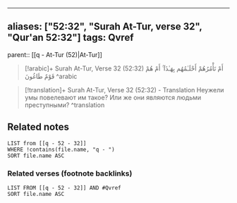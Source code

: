 
---
aliases: ["52:32", "Surah At-Tur, verse 32", "Qur'an 52:32"]
tags: Qvref
---

parent:: [[q - At-Tur (52)|At-Tur]]

> [!arabic]+ Surah At-Tur, Verse 32 (52:32)
> <span class="quran-arabic">أَمْ تَأْمُرُهُمْ أَحْلَـٰمُهُم بِهَـٰذَآ ۚ أَمْ هُمْ قَوْمٌ طَاغُونَ</span>
^arabic

> [!translation]+ Surah At-Tur, Verse 32 (52:32) - Translation
> Неужели умы повелевают им такое? Или же они являются людьми преступными?
^translation



## Related notes
```dataview
LIST from [[q - 52 - 32]]
WHERE !contains(file.name, "q - ")
SORT file.name ASC
```

### Related verses (footnote backlinks)
```dataview
LIST FROM [[q - 52 - 32]] AND #Qvref
SORT file.name ASC
```

